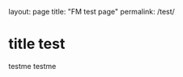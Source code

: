 layout: page
title: "FM test page"
permalink: /test/
<html>
  <body>
<div>
  <h1> title test </h1>
  
  <p>
    testme
    testme
    <p>
  
  </div>
  </body>
</html>
